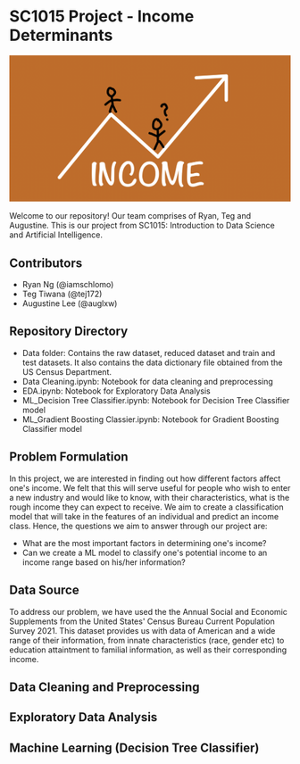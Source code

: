 # SC1015 Project - Income Determinants #
![Screenshot](incomepic.png)

Welcome to our repository! Our team comprises of Ryan, Teg and Augustine. This is our project from SC1015: Introduction to Data Science and Artificial Intelligence.

## Contributors ##
- Ryan Ng (@iamschlomo)
- Teg Tiwana (@tej172)
- Augustine Lee (@auglxw)

## Repository Directory ##
- Data folder: Contains the raw dataset, reduced dataset and train and test datasets. It also contains the data dictionary file obtained from the US Census Department.
- Data Cleaning.ipynb: Notebook for data cleaning and preprocessing
- EDA.ipynb: Notebook for Exploratory Data Analysis
- ML_Decision Tree Classifier.ipynb: Notebook for Decision Tree Classifier model
- ML_Gradient Boosting Classier.ipynb: Notebook for Gradient Boosting Classifier model

## Problem Formulation ##  
In this project, we are interested in finding out how different factors affect one's income. We felt that this will serve useful for people who wish to enter a new industry and would like to know, with their characteristics, what is the rough income they can expect to receive. We aim to create a classification model that will take in the features of an individual and predict an income class. Hence, the questions we aim to answer through our project are:
- What are the most important factors in determining one's income?
- Can we create a ML model to classify one's potential income to an income range based on his/her information?

## Data Source ##  
To address our problem, we have used the the Annual Social and Economic Supplements from the United States' Census Bureau Current Population Survey 2021. This dataset provides us with data of American and a wide range of their information, from innate characteristics (race, gender etc) to education attaintment to familial information, as well as their corresponding income.

## Data Cleaning and Preprocessing ##

## Exploratory Data Analysis ##

## Machine Learning (Decision Tree Classifier) ##
